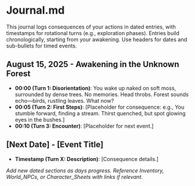# Journal.md

This journal logs consequences of your actions in dated entries, with timestamps for rotational turns (e.g., exploration phases). Entries build chronologically, starting from your awakening. Use headers for dates and sub-bullets for timed events.

## August 15, 2025 - Awakening in the Unknown Forest

- **00:00 (Turn 1: Disorientation)**: You wake up naked on soft moss, surrounded by dense trees. No memories. Head throbs. Forest sounds echo—birds, rustling leaves. What now?
- **00:05 (Turn 2: First Steps)**: [Placeholder for consequence: e.g., You stumble forward, finding a stream. Thirst quenched, but spot glowing eyes in the bushes.]
- **00:10 (Turn 3: Encounter)**: [Placeholder for next event.]

## [Next Date] - [Event Title]

- **Timestamp (Turn X: Description)**: [Consequence details.]

*Add new dated sections as days progress. Reference Inventory, World_NPCs, or Character_Sheets with links if relevant.*